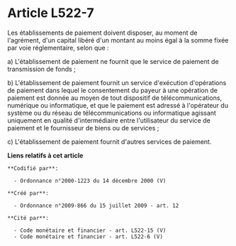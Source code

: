 # Article L522-7

Les établissements de paiement doivent disposer, au moment de l'agrément, d'un capital libéré d'un montant au moins égal à la
somme fixée par voie réglementaire, selon que :

a) L'établissement de paiement ne fournit que le service de paiement de transmission de fonds ;

b) L'établissement de paiement fournit un service d'exécution d'opérations de paiement dans lequel le consentement du payeur
à une opération de paiement est donnée au moyen de tout dispositif de télécommunications, numérique ou informatique, et que
le paiement est adressé à l'opérateur du système ou du réseau de télécommunications ou informatique agissant uniquement en
qualité d'intermédiaire entre l'utilisateur du service de paiement et le fournisseur de biens ou de services ;

c) L'établissement de paiement fournit d'autres services de paiement.

**Liens relatifs à cet article**

	**Codifié par**:

	  - Ordonnance n°2000-1223 du 14 décembre 2000 (V)

	**Créé par**:

	  - Ordonnance n°2009-866 du 15 juillet 2009 - art. 12

	**Cité par**:

	  - Code monétaire et financier - art. L522-15 (V)
	  - Code monétaire et financier - art. L522-6 (V)
